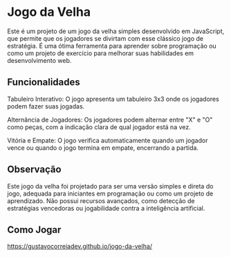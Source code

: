 # Jogo da Velha

Este é um projeto de um jogo da velha simples desenvolvido em JavaScript, que permite que os jogadores se divirtam com esse clássico jogo de estratégia. É uma ótima ferramenta para aprender sobre programação ou como um projeto de exercício para melhorar suas habilidades em desenvolvimento web.

## Funcionalidades

Tabuleiro Interativo: O jogo apresenta um tabuleiro 3x3 onde os jogadores podem fazer suas jogadas.

Alternância de Jogadores: Os jogadores podem alternar entre "X" e "O" como peças, com a indicação clara de qual jogador está na vez.

Vitória e Empate: O jogo verifica automaticamente quando um jogador vence ou quando o jogo termina em empate, encerrando a partida.

## Observação

Este jogo da velha foi projetado para ser uma versão simples e direta do jogo, adequada para iniciantes em programação ou como um projeto de aprendizado. Não possui recursos avançados, como detecção de estratégias vencedoras ou jogabilidade contra a inteligência artificial.

## Como Jogar

https://gustavocorreiadev.github.io/jogo-da-velha/
